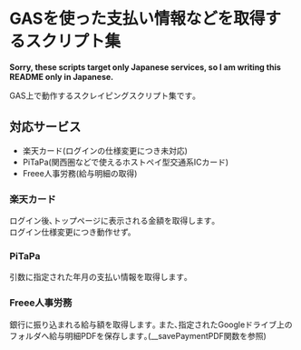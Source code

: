 # GASを使った支払い情報などを取得するスクリプト集
**Sorry, these scripts target only Japanese services, so I am writing this README only in Japanese.**

GAS上で動作するスクレイピングスクリプト集です｡

## 対応サービス
- 楽天カード(ログインの仕様変更につき未対応)
- PiTaPa(関西圏などで使えるホストペイ型交通系ICカード)
- Freee人事労務(給与明細の取得)

### 楽天カード
ログイン後､トップページに表示される金額を取得します｡  
ログイン仕様変更につき動作せず。

### PiTaPa
引数に指定された年月の支払い情報を取得します｡

### Freee人事労務
銀行に振り込まれる給与額を取得します｡
また､指定されたGoogleドライブ上のフォルダへ給与明細PDFを保存します｡(__savePaymentPDF関数を参照)
